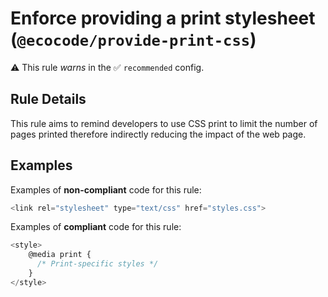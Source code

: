 # Enforce providing a print stylesheet (`@ecocode/provide-print-css`)

⚠️ This rule _warns_ in the ✅ `recommended` config.

<!-- end auto-generated rule header -->

## Rule Details

This rule aims to remind developers to use CSS print to limit the number of pages printed therefore indirectly reducing the impact of the web page.

## Examples

Examples of **non-compliant** code for this rule:

```js
<link rel="stylesheet" type="text/css" href="styles.css">
```

Examples of **compliant** code for this rule:

```js
<style>
    @media print {
      /* Print-specific styles */
    }
</style>
```
